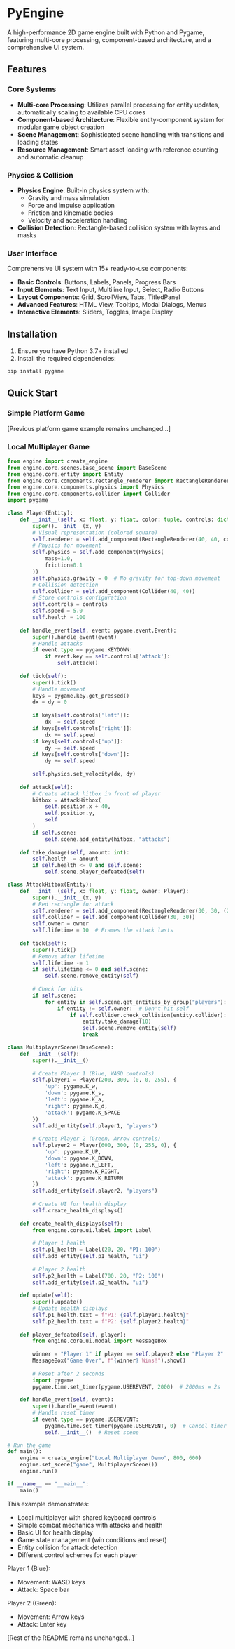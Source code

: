 # PyEngine

A high-performance 2D game engine built with Python and Pygame, featuring multi-core processing, component-based architecture, and a comprehensive UI system.

## Features

### Core Systems
- **Multi-core Processing**: Utilizes parallel processing for entity updates, automatically scaling to available CPU cores
- **Component-based Architecture**: Flexible entity-component system for modular game object creation
- **Scene Management**: Sophisticated scene handling with transitions and loading states
- **Resource Management**: Smart asset loading with reference counting and automatic cleanup

### Physics & Collision
- **Physics Engine**: Built-in physics system with:
  - Gravity and mass simulation
  - Force and impulse application
  - Friction and kinematic bodies
  - Velocity and acceleration handling
- **Collision Detection**: Rectangle-based collision system with layers and masks

### User Interface
Comprehensive UI system with 15+ ready-to-use components:
- **Basic Controls**: Buttons, Labels, Panels, Progress Bars
- **Input Elements**: Text Input, Multiline Input, Select, Radio Buttons
- **Layout Components**: Grid, ScrollView, Tabs, TitledPanel
- **Advanced Features**: HTML View, Tooltips, Modal Dialogs, Menus
- **Interactive Elements**: Sliders, Toggles, Image Display

## Installation

1. Ensure you have Python 3.7+ installed
2. Install the required dependencies:
```bash
pip install pygame
```

## Quick Start

### Simple Platform Game
[Previous platform game example remains unchanged...]

### Local Multiplayer Game
```python
from engine import create_engine
from engine.core.scenes.base_scene import BaseScene
from engine.core.entity import Entity
from engine.core.components.rectangle_renderer import RectangleRenderer
from engine.core.components.physics import Physics
from engine.core.components.collider import Collider
import pygame

class Player(Entity):
    def __init__(self, x: float, y: float, color: tuple, controls: dict):
        super().__init__(x, y)
        # Visual representation (colored square)
        self.renderer = self.add_component(RectangleRenderer(40, 40, color))
        # Physics for movement
        self.physics = self.add_component(Physics(
            mass=1.0,
            friction=0.1
        ))
        self.physics.gravity = 0  # No gravity for top-down movement
        # Collision detection
        self.collider = self.add_component(Collider(40, 40))
        # Store controls configuration
        self.controls = controls
        self.speed = 5.0
        self.health = 100
        
    def handle_event(self, event: pygame.event.Event):
        super().handle_event(event)
        # Handle attacks
        if event.type == pygame.KEYDOWN:
            if event.key == self.controls['attack']:
                self.attack()
    
    def tick(self):
        super().tick()
        # Handle movement
        keys = pygame.key.get_pressed()
        dx = dy = 0
        
        if keys[self.controls['left']]:
            dx -= self.speed
        if keys[self.controls['right']]:
            dx += self.speed
        if keys[self.controls['up']]:
            dy -= self.speed
        if keys[self.controls['down']]:
            dy += self.speed
            
        self.physics.set_velocity(dx, dy)
    
    def attack(self):
        # Create attack hitbox in front of player
        hitbox = AttackHitbox(
            self.position.x + 40, 
            self.position.y,
            self
        )
        if self.scene:
            self.scene.add_entity(hitbox, "attacks")
    
    def take_damage(self, amount: int):
        self.health -= amount
        if self.health <= 0 and self.scene:
            self.scene.player_defeated(self)

class AttackHitbox(Entity):
    def __init__(self, x: float, y: float, owner: Player):
        super().__init__(x, y)
        # Red rectangle for attack
        self.renderer = self.add_component(RectangleRenderer(30, 30, (255, 0, 0)))
        self.collider = self.add_component(Collider(30, 30))
        self.owner = owner
        self.lifetime = 10  # Frames the attack lasts
        
    def tick(self):
        super().tick()
        # Remove after lifetime
        self.lifetime -= 1
        if self.lifetime <= 0 and self.scene:
            self.scene.remove_entity(self)
        
        # Check for hits
        if self.scene:
            for entity in self.scene.get_entities_by_group("players"):
                if entity != self.owner:  # Don't hit self
                    if self.collider.check_collision(entity.collider):
                        entity.take_damage(10)
                        self.scene.remove_entity(self)
                        break

class MultiplayerScene(BaseScene):
    def __init__(self):
        super().__init__()
        
        # Create Player 1 (Blue, WASD controls)
        self.player1 = Player(200, 300, (0, 0, 255), {
            'up': pygame.K_w,
            'down': pygame.K_s,
            'left': pygame.K_a,
            'right': pygame.K_d,
            'attack': pygame.K_SPACE
        })
        self.add_entity(self.player1, "players")
        
        # Create Player 2 (Green, Arrow controls)
        self.player2 = Player(600, 300, (0, 255, 0), {
            'up': pygame.K_UP,
            'down': pygame.K_DOWN,
            'left': pygame.K_LEFT,
            'right': pygame.K_RIGHT,
            'attack': pygame.K_RETURN
        })
        self.add_entity(self.player2, "players")
        
        # Create UI for health display
        self.create_health_displays()
    
    def create_health_displays(self):
        from engine.core.ui.label import Label
        
        # Player 1 health
        self.p1_health = Label(20, 20, "P1: 100")
        self.add_entity(self.p1_health, "ui")
        
        # Player 2 health
        self.p2_health = Label(700, 20, "P2: 100")
        self.add_entity(self.p2_health, "ui")
    
    def update(self):
        super().update()
        # Update health displays
        self.p1_health.text = f"P1: {self.player1.health}"
        self.p2_health.text = f"P2: {self.player2.health}"
    
    def player_defeated(self, player):
        from engine.core.ui.modal import MessageBox
        
        winner = "Player 1" if player == self.player2 else "Player 2"
        MessageBox("Game Over", f"{winner} Wins!").show()
        
        # Reset after 2 seconds
        import pygame
        pygame.time.set_timer(pygame.USEREVENT, 2000)  # 2000ms = 2s
    
    def handle_event(self, event):
        super().handle_event(event)
        # Handle reset timer
        if event.type == pygame.USEREVENT:
            pygame.time.set_timer(pygame.USEREVENT, 0)  # Cancel timer
            self.__init__()  # Reset scene

# Run the game
def main():
    engine = create_engine("Local Multiplayer Demo", 800, 600)
    engine.set_scene("game", MultiplayerScene())
    engine.run()

if __name__ == "__main__":
    main()
```

This example demonstrates:
- Local multiplayer with shared keyboard controls
- Simple combat mechanics with attacks and health
- Basic UI for health display
- Game state management (win conditions and reset)
- Entity collision for attack detection
- Different control schemes for each player

Player 1 (Blue):
- Movement: WASD keys
- Attack: Space bar

Player 2 (Green):
- Movement: Arrow keys
- Attack: Enter key

[Rest of the README remains unchanged...]
